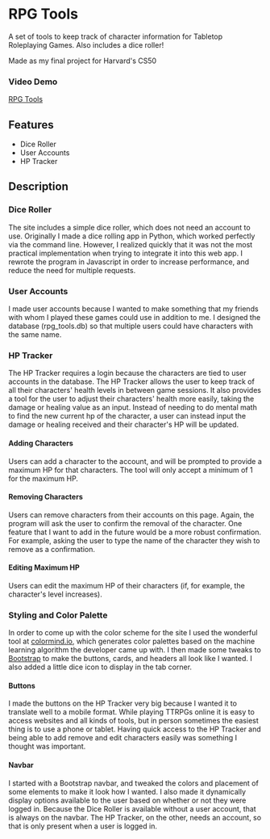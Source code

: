 # RPG Tools

A set of tools to keep track of character information for Tabletop Roleplaying
Games. Also includes a dice roller!

Made as my final project for Harvard's CS50

### Video Demo 

[RPG Tools](https://youtu.be/x9eLf6_0TF4)

## Features

* Dice Roller
* User Accounts
* HP Tracker

## Description

### Dice Roller

The site includes a simple dice roller, which does not need an account to use.
Originally I made a dice rolling app in Python, which worked perfectly via the
command line. However, I realized quickly that it was not the most practical
implementation when trying to integrate it into this web app. I rewrote the
program in Javascript in order to increase performance, and reduce the need for
multiple requests.

### User Accounts

I made user accounts because I wanted to make something that my friends with
whom I played these games could use in addition to me. I designed the database
(rpg\_tools.db) so that multiple users could have characters with the same name.

### HP Tracker

The HP Tracker requires a login because the characters are tied to user accounts
in the database. The HP Tracker allows the user to keep track of all their
characters' health levels in between game sessions. It also provides a tool for
the user to adjust their characters' health more easily, taking the damage or
healing value as an input. Instead of needing to do mental math to find the new
current hp of the character, a user can instead input the damage or healing
received and their character's HP will be updated.

#### Adding Characters

Users can add a character to the account, and will be prompted to provide a
maximum HP for that characters. The tool will only accept a minimum of 1 for the
maximum HP.

#### Removing Characters

Users can remove characters from their accounts on this page. Again, the program
will ask the user to confirm the removal of the character. One feature that I
want to add in the future would be a more robust confirmation. For example,
asking the user to type the name of the character they wish to remove as a
confirmation.

#### Editing Maximum HP

Users can edit the maximum HP of their characters (if, for example, the
character's level increases).

### Styling and Color Palette

In order to come up with the color scheme for the site I used the wonderful
tool at [colormind.io](http://colormind.io), which generates color palettes based
on the machine learning algorithm the developer came up with. I then made some
tweaks to [Bootstrap](https://getbootstrap.com) to make the buttons, cards, and
headers all look like I wanted. I also added a little dice icon to display in
the tab corner.

#### Buttons

I made the buttons on the HP Tracker very big because I wanted it to translate
well to a mobile format. While playing TTRPGs online it is easy to access
websites and all kinds of tools, but in person sometimes the easiest thing is to
use a phone or tablet. Having quick access to the HP Tracker and being able to
add remove and edit characters easily was something I thought was important.

#### Navbar

I started with a Bootstrap navbar, and tweaked the colors and placement of some
elements to make it look how I wanted. I also made it dynamically display
options available to the user based on whether or not they were logged in.
Because the Dice Roller is available without a user account, that is always on
the navbar. The HP Tracker, on the other, needs an account, so that is only
present when a user is logged in.
